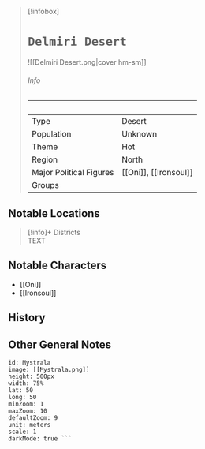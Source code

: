 > [!infobox]
> # `Delmiri Desert` 
> ![[Delmiri Desert.png|cover hm-sm]]
> ###### Info
> ‎  |‎   |
> ---|---|
> Type | Desert | 
> Population | Unknown | 
> Theme | Hot |
> Region | North |
> Major Political Figures | [[Oni]], [[Ironsoul]] |
> Groups |  |

## Notable Locations
> [!info]+ Districts  
> TEXT

## Notable Characters
- [[Oni]]
- [[Ironsoul]]
## History

## Other General Notes

```leaflet 
id: Mystrala
image: [[Mystrala.png]] 
height: 500px 
width: 75%
lat: 50
long: 50
minZoom: 1 
maxZoom: 10 
defaultZoom: 9
unit: meters 
scale: 1
darkMode: true ```
